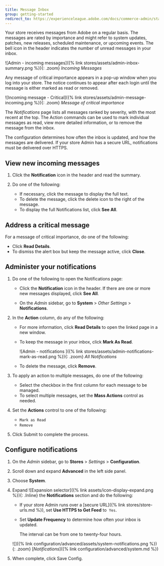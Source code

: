 ```yaml
---
title: Message Inbox
group: getting-started
redirect_to: https://experienceleague.adobe.com/docs/commerce-admin/start/admin/tools/admin-message-inbox.html
---
```


Your store receives messages from Adobe on a regular basis. The messages are rated by importance and might refer to system updates, patches, new releases, scheduled maintenance, or upcoming events. The bell icon in the header indicates the number of unread messages in your inbox.

![Admin - incoming messages]({% link stores/assets/admin-inbox-summary.png %}){: .zoom}
_Incoming Messages_

Any message of critical importance appears in a pop-up window when you log into your store. The notice continues to appear after each login until the message is either marked as read or removed.

![Incoming message - Critical]({% link stores/assets/admin-message-incoming.png %}){: .zoom}
_Message of critical importance_

The _Notifications_ page lists all messages ranked by severity, with the most recent at the top. The Action commands can be used to mark individual messages as read, view more detailed information, or to remove the message from the inbox.

The configuration determines how often the inbox is updated, and how the messages are delivered. If your store Admin has a secure URL, notifications must be delivered over HTTPS.

## View new incoming messages

1. Click the **Notification** icon in the header and read the summary.

1. Do one of the following:

   - If necessary, click the message to display the full text.
   - To delete the message, click the delete icon to the right of the message.
   - To display the full Notifications list, click **See All**.

## Address a critical message

For a message of critical importance, do one of the following:

- Click **Read Details**.
- To dismiss the alert box but keep the message active, click **Close**.

## Administer your notifications

1. Do one of the following to open the Notifications page:

   - Click the **Notification** icon in the header. If there are one or more new messages displayed, click **See All**.

   - On the _Admin_ sidebar, go to **System** > _Other Settings_ > **Notifications**.

1. In the **Action** column, do any of the following:

   - For more information, click **Read Details** to open the linked page in a new window.

   - To keep the message in your inbox, click **Mark As Read**.

        ![Admin - notifications ]({% link stores/assets/admin-notifications-mark-as-read.png %}){: .zoom}
        _All Notifications_

   - To delete the message, click **Remove**.

1. To apply an action to multiple messages, do one of the following:

   - Select the checkbox in the first column for each message to be managed.
   - To select multiple messages, set the **Mass Actions** control as needed.

1. Set the **Actions** control to one of the following:

   - `Mark as Read`
   - `Remove`

1. Click <span class="btn">Submit</span> to complete the process.

## Configure notifications

1. On the _Admin_ sidebar, go to **Stores** > _Settings_ > **Configuration**.

1. Scroll down and expand **Advanced** in the left side panel.

1. Choose **System**.

1. Expand ![Expansion selector]({% link assets/icon-display-expand.png %}){: .Inline} the **Notifications** section and do the following:

   - If your store Admin runs over a [secure URL]({% link stores/store-urls.md %}), set **Use HTTPS to Get Feed** to  `Yes`.

   - Set **Update Frequency** to determine how often your inbox is updated.

      The interval can be from one to twenty-four hours.

   ![]({% link configuration/advanced/assets/system-notifications.png %}){: .zoom}
   [_Notifications_]({% link configuration/advanced/system.md %})

1. When complete, click <span class="btn">Save Config</span>.

